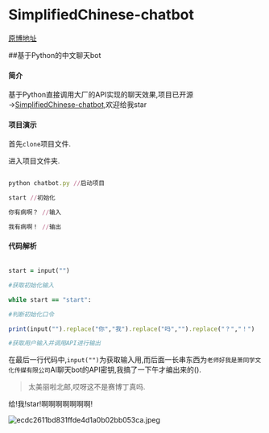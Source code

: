 # SimplifiedChinese-chatbot

[原博地址](https://blog.home-chopin.xyz/2022/08/13/chatbot.html)

##基于Python的中文聊天bot

#### 简介

基于Python直接调用大厂的API实现的聊天效果,项目已开源→[SimplifiedChinese-chatbot](https://github.com/xiao-chopin/SimplifiedChinese-chatbot),欢迎给我star

#### 项目演示

首先`clone`项目文件.

进入项目文件夹.

```ruby

python chatbot.py //启动项目

start //初始化

你有病啊？ //输入

我有病啊！ //输出

```

#### 代码解析

```ruby

start = input("")

#获取初始化输入

while start == "start":

#判断初始化口令

print(input("").replace("你","我").replace("吗","").replace("？","！")

#获取用户输入并调用API进行输出

```

在最后一行代码中,`input("")`为获取输入用,而后面一长串东西为`老师好我是萧同学文化传媒有限公司`AI聊天bot的API密钥,我搞了一下午才编出来的().

> 太美丽啦北邮,哎呀这不是赛博丁真吗.

给!我!star!啊啊啊啊啊啊啊!

![ecdc2611bd831ffde4d1a0b02bb053ca.jpeg](https://s2.loli.net/2022/08/13/bYXWiam1PZfKec9.jpg)

